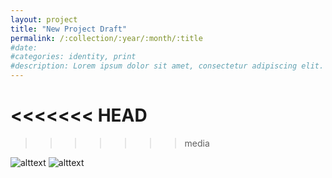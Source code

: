 ```yaml
---
layout: project
title: "New Project Draft"
permalink: /:collection/:year/:month/:title
#date:
#categories: identity, print
#description: Lorem ipsum dolor sit amet, consectetur adipiscing elit. Vivamus sed pellentesque arcu. Vivamus a ipsum sollicitudin, accumsan nibh at, dapibus arcu. Vestibulum egestas imperdiet sem, a imperdiet diam. Nullam gravida libero nunc, iaculis consectetur sem efficitur efficitur. Proin non consectetur ante. Lorem ipsum dolor sit amet, consectetur adipiscing elit. Sed posuere luctus turpis non vehicula. Fusce lobortis sollicitudin eros nec pellentesque. Donec nulla enim, elementum in ultricies vitae, tincidunt quis ante. Vivamus at risus neque. Nam malesuada mi vel augue auctor, sit amet tempus augue pulvinar. Praesent scelerisque congue tortor, nec pharetra felis mattis at. Donec facilisis libero id ultrices ornare. Vestibulum varius fermentum tellus, ac sollicitudin nulla semper non.
---
```

<<<<<<< HEAD
=======


>>>>>>> media
<div class="row">
    <img class="span2" src="../{{ page.date | date: "%m%d" }}-{{ post.filename }}/test.png" alt="alttext">
    <img class="span2" src="" alt="alttext">
</div>
<!-- <img class="span2" src="{{ page.media }}test.png" alt="alttext"> -->

